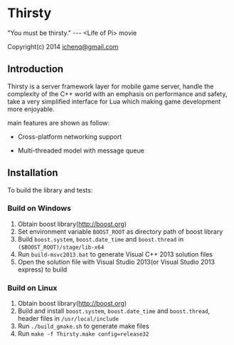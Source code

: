 # Thirsty

"You must be thirsty."  --- &lt;Life of Pi> movie

Copyright(c) 2014 ichenq@gmail.com

## Introduction

Thirsty is a server framework layer for mobile game server, handle the complexity 
of the C++ world with an emphasis on performance and safety, take a very simplified 
interface for Lua which making game development more enjoyable.

main features are shown as follow:

* Cross-platform networking support

* Multi-threaded model with message queue


## Installation

To build the library and tests:

### Build on Windows

1. Obtain boost library(http://boost.org) 
2. Set environment variable `BOOST_ROOT` as directory path of boost library
3. Build `boost.system`, `boost.date_time` and `boost.thread` in `($BOOST_ROOT)/stage/lib-x64`
4. Run `build-msvc2013.bat` to generate Visual C++ 2013 solution files
5. Open the solution file with Visual Studio 2013(or Visual Studio 2013 express) to build

### Build on Linux

1. Obtain boost library(http://boost.org) 
2. Build and install `boost.system`, `boost.date_time` and `boost.thread`, header files in `/usr/local/include`
3. Run `./build_gmake.sh` to generate make files
4. Run `make -f Thirsty.make config=release32`
